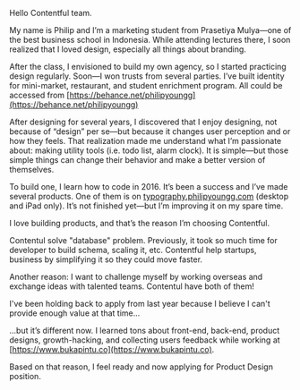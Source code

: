 Hello Contentful team. 

My name is Philip and I’m a marketing student from Prasetiya Mulya—one of the best business school in Indonesia. While attending lectures there, I soon realized that I loved design, especially all things about branding.

After the class, I envisioned to build my own agency, so I started practicing design regularly. Soon—I won trusts from several parties. I’ve built identity for mini-market, restaurant, and student enrichment program. All could be accessed from [https://behance.net/philipyoungg](https://behance.net/philipyoungg)

After designing for several years, I discovered that I enjoy designing, not because of “design” per se—but because it changes user perception and or how they feels. That realization made me understand what I’m passionate about: making utility tools (i.e. todo list, alarm clock). It is simple—but those simple things can change their behavior and make a better version of themselves.

To build one, I learn how to code in 2016. It’s been a success and I’ve made several products. One of them is on [typography.philipyoungg.com](typography.philipyoungg.com) (desktop and iPad only). It’s not finished yet—but I’m improving it on my spare time.  

I love building products, and that’s the reason I’m choosing Contentful.

Contentul solve "database" problem. Previously, it took so much time for developer to build schema, scaling it, etc. Contentful help startups, business by simplifying it so they could move faster.

Another reason: I want to challenge myself by working overseas and exchange ideas with talented teams. Contentul have both of them!

I've been holding back to apply from last year because I believe I can't provide enough value at that time...

...but it’s different now. I learned tons about front-end, back-end, product designs, growth-hacking, and collecting users feedback while working at [https://www.bukapintu.co](https://www.bukapintu.co).

Based on that reason, I feel ready and now applying for Product Design position.